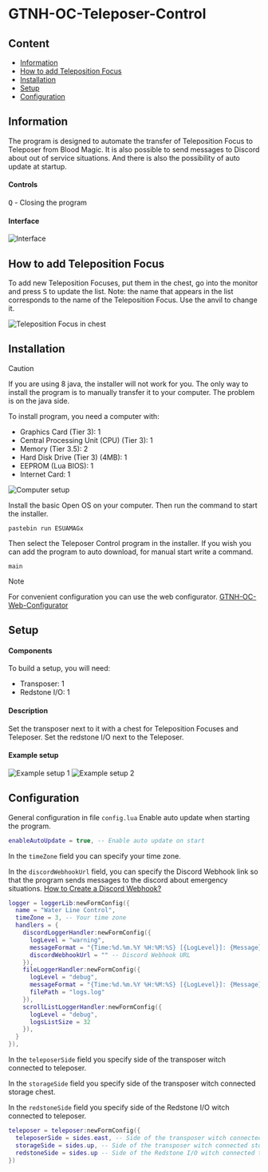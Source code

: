 # GTNH-OC-Teleposer-Control

## Content

- [Information](#information)
- [How to add Teleposition Focus](#how-to-add-teleposition-focus)
- [Installation](#installation)
- [Setup](#setup)
- [Configuration](#configuration)

<a id="information"></a>

## Information

The program is designed to automate the transfer of Teleposition Focus to Teleposer from Blood Magic.
It is also possible to send messages to Discord about out of service situations.
And there is also the possibility of auto update at startup.

#### Controls

<kbd>Q</kbd> - Closing the program

#### Interface

![Interface](/docs/interface.png)

<a id="how-to-add-teleposition-focus"></a>

## How to add Teleposition Focus

To add new Teleposition Focuses, put them in the chest, 
go into the monitor and press <kbd>S</kbd> 
to update the list. Note: the name that appears in the 
list corresponds to the name of the Teleposition Focus. Use the anvil to change it.

![Teleposition Focus in chest](/docs/chest.png)

<a id="installation"></a>

## Installation

> [!CAUTION]
> If you are using 8 java, the installer will not work for you. 
> The only way to install the program is to manually transfer it to your computer.
> The problem is on the java side.

To install program, you need a computer with:
- Graphics Card (Tier 3): 1
- Central Processing Unit (CPU) (Tier 3): 1
- Memory (Tier 3.5): 2
- Hard Disk Drive (Tier 3) (4MB): 1
- EEPROM (Lua BIOS): 1
- Internet Card: 1

![Computer setup](/docs/computer.png)

Install the basic Open OS on your computer.
Then run the command to start the installer.

```shell
pastebin run ESUAMAGx
``` 

Then select the Teleposer Control program in the installer.
If you wish you can add the program to auto download, for manual start write a command.

```shell
main
```

> [!NOTE]  
> For convenient configuration you can use the web configurator.
> [GTNH-OC-Web-Configurator](https://navatusein.github.io/GTNH-OC-Web-Configurator/#/configurator?url=https%3A%2F%2Fraw.githubusercontent.com%2FNavatusein%2FGTNH-OC-Teleposer-Control%2Frefs%2Fheads%2Fmain%2Fconfig-descriptor.yml)

<a id="setup"></a>

## Setup

#### Components

To build a setup, you will need:
- Transposer: 1
- Redstone I/O: 1

#### Description

Set the transposer next to it with a chest for Teleposition Focuses and Teleposer. 
Set the redstone I/O next to the Teleposer.

#### Example setup

![Example setup 1](/docs/setup-1.png)
![Example setup 2](/docs/setup-2.png)

<a id="configuration"></a>

## Configuration

General configuration in file `config.lua`
Enable auto update when starting the program.

```lua
enableAutoUpdate = true, -- Enable auto update on start
```

In the `timeZone` field you can specify your time zone.

In the `discordWebhookUrl` field, you can specify the Discord Webhook link so that the program sends messages to the discord about emergency situations.
[How to Create a Discord Webhook?](https://www.svix.com/resources/guides/how-to-make-webhook-discord/)

```lua
logger = loggerLib:newFormConfig({
  name = "Water Line Control",
  timeZone = 3, -- Your time zone
  handlers = {
    discordLoggerHandler:newFormConfig({
      logLevel = "warning",
      messageFormat = "{Time:%d.%m.%Y %H:%M:%S} [{LogLevel}]: {Message}",
      discordWebhookUrl = "" -- Discord Webhook URL
    }),
    fileLoggerHandler:newFormConfig({
      logLevel = "debug",
      messageFormat = "{Time:%d.%m.%Y %H:%M:%S} [{LogLevel}]: {Message}",
      filePath = "logs.log"
    }),
    scrollListLoggerHandler:newFormConfig({
      logLevel = "debug",
      logsListSize = 32
    }),
  }
}),
```

In the `teleposerSide` field you specify side of the transposer witch connected to teleposer.

In the `storageSide` field you specify side of the transposer witch connected storage chest.

In the `redstoneSide` field you specify side of the Redstone I/O witch connected to teleposer.

```lua
teleposer = teleposer:newFormConfig({
  teleposerSide = sides.east, -- Side of the transposer witch connected to teleposer
  storageSide = sides.up, -- Side of the transposer witch connected storage chest
  redstoneSide = sides.up -- Side of the Redstone I/O witch connected to teleposer
})
```